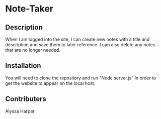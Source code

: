 # Note-Taker

## Description  
When I am logged into the site, I can create new notes with a title and description and save them to later reference. I can also delete any notes that are no longer needed.

## Installation
You will need to clone the repository and run "Node server.js" in order to get the website to appear on the local host.

## Contributers
Alyssa Harper



